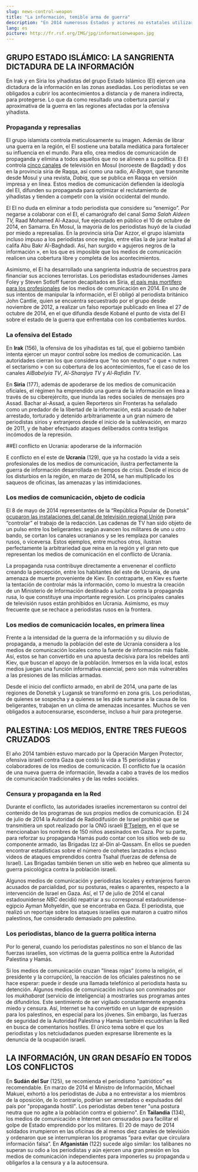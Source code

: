 ```yaml
---
slug: news-control-weapon
title: "La información, temible arma de guerra"
description: "En 2014 numerosos Estados y actores no estatales utilizaron la información como arma de guerra. Entre la sobreabundancia mediática, por un lado, y el _blackout_ por otro, esta instrumentalización de la información creó un clima hostil para los periodistas y tuvo consecuencias desastrosas en el pluralismo de los medios de comunicación."
lang: es
picture: http://fr.rsf.org/IMG/jpg/informationweapon.jpg
---
```


## GRUPO ESTADO ISLÁMICO: LA SANGRIENTA DICTADURA DE LA INFORMACIÓN 

En Irak y en Siria los yihadistas del grupo Estado Islámico (EI) ejercen una dictadura de la información en las zonas asediadas. Los periodistas se ven obligados a cubrir los acontecimientos a distancia y de manera indirecta, para protegerse. Lo que da como resultado una cobertura parcial y aproximativa de la guerra en las regiones afectadas por la ofensiva yihadista. 

### Propaganda y represalias

El grupo islamista controla meticulosamente su imagen. Además de librar una guerra en la región, el EI sostiene una batalla mediática para fortalecer su influencia en el mundo. Para ello, crea medios de comunicación de propaganda y elimina a todos aquellos que no se alineen a su política. El EI controla [cinco canales](http://www.foxnews.com/politics/2014/10/11/welcome-to-islamic-state-tv-us-officials-battle-to-counter-slick-isis-media-arm/) de televisión en Mosul (noroeste de Bagdad) y dos en la provincia siria de Raqqa, así como una radio, _Al-Bayan_, que transmite desde Mosul y una revista, _Dabiq_, que se publica en Raqqa en versión impresa y en línea. Estos medios de comunicación defienden la ideología del EI, difunden su propaganda para optimizar el reclutamiento de yihadistas y tienden a competir con la visión occidental del mundo.

El EI no duda en eliminar a todo periodista que considere su “enemigo”. Por negarse a colaborar con el EI, el camarógrafo del canal _Sama_ _Salah Aldeen TV,_ Raad Mohamed Al-Azaoui, fue ejecutado en público el 10 de octubre de 2014, en Samarra. En Mosul, la mayoría de los periodistas huyó de la ciudad por miedo a represalias. En la provincia siria Dar Azzor, el grupo islamista incluso impuso a los periodistas once reglas, entre ellas la de jurar lealtad al califa Abu Bakr Al-Baghdadi. Así, han surgido « agujeros negros de la información », en los que es imposible que los medios de comunicación realicen una cobertura libre y completa de los acontecimientos. 

Asimismo, el EI ha desarrollado una sangrienta industria de secuestros para financiar sus acciones terroristas. Los periodistas estadounidenses James Foley y Steven Sotloff fueron decapitados en Siria, [el país más mortífero para los profesionales](http://es.rsf.org/balance-2014-16-12-2014,47389.html) de los medios de comunicación en 2014. En uno de sus intentos de manipular la información, el EI obligó al periodista británico John Cantlie, quien se encuentra secuestrado por el grupo desde noviembre de 2012, a realizar un falso reportaje publicado en línea el 27 de octubre de 2014, en el que difundía desde Kobané el punto de vista del EI sobre el estado de la guerra que enfrentaba con los combatientes kurdos.

### La ofensiva del Estado

En **Irak** (156), la ofensiva de los yihadistas es tal, que el gobierno también intenta ejercer un mayor control sobre los medios de comunicación. Las autoridades cierran los que considera que “no son neutros” o que « nutren el sectarismo » con su cobertura de los acontecimientos, fue el caso de los canales _AlBabelyia TV_, _Al-Sharqiya TV_ y _Al-Rafidin TV_. 

En **Siria** (177), además de apoderarse de los medios de comunicación oficiales, el régimen ha emprendido una guerra de la información en línea a través de su ciberejército, que inunda las redes sociales de mensajes pro Assad. Bachar al-Assad, a quien Reporteros sin Fronteras ha señalado como un predador de la libertad de la información, está acusado de haber arrestado, torturado y detenido arbitrariamente a un gran número de periodistas sirios y extranjeros desde el inicio de la sublevación, en marzo de 2011, y de haber efectuado ataques deliberados contra testigos incómodos de la represión. 

##El conflicto en Ucrania: apoderarse de la información

E conflicto en el este de **Ucrania** (129), que ya ha costado la vida a seis profesionales de los medios de comunicación, ilustra perfectamente la guerra de información desarrollada en tiempos de crisis. Desde el inicio de los disturbios en la región, en marzo de 2014, se han multiplicado los saqueos de oficinas, las amenazas y las intimidaciones. 

### Los medios de comunicación, objeto de codicia

El 8 de mayo de 2014 representantes de la “República Popular de Donetsk”[ ocuparon las instalaciones del canal de televisión regional Unión](http://imi.org.ua/news/44028-u-donetsku-separatisti-zahopili-telekanal-yunion.html) para “controlar” el trabajo de la redacción. Las cadenas de TV han sido objeto de un pulso entre los beligerantes: según avancen los militares de uno u otro bando, se cortan los canales ucranianos y se les remplaza por canales rusos, o viceversa. Estos ejemplos, entre muchos otros, ilustran perfectamente la arbitrariedad que reina en la región y el gran reto que representan los medios de comunicación en el conflicto de Ucrania.

La propaganda rusa contribuye directamente a envenenar el conflicto creando la percepción, entre los habitantes del este de Ucrania, de una amenaza de muerte proveniente de Kiev. En contraparte, en Kiev es fuerte la tentación de controlar más la información, como lo muestra la creación de un Ministerio de Información destinado a luchar contra la propaganda rusa, lo que constituye una importante regresión. Los principales canales de televisión rusos están prohibidos en Ucrania. Asimismo, es muy frecuente que se rechace a periodistas rusos en la frontera. 

### Los medios de comunicación locales, en primera línea

Frente a la intensidad de la guerra de la información y su diluvio de propaganda, a menudo la población del este de Ucrania considera a los medios de comunicación locales como la fuente de información más fiable. Así, estos se han convertido en una apuesta decisiva para los rebeldes anti Kiev, que buscan el apoyo de la población. Inmersos en la vida local, estos medios juegan una función informativa esencial, pero son más vulnerables a las presiones de las milicias armadas. 

Desde el inicio del conflicto armado, en abril de 2014, una parte de las regiones de Donetsk y Lugansk se transformó en zona gris. Los periodistas, de quienes se sospecha y a quienes se les pide sumarse a la causa de los beligerantes, trabajan en un clima de amenazas incesantes. Muchos se ven obligados a autocensurarse, esconderse, incluso a huir para protegerse. 

## PALESTINA: LOS MEDIOS, ENTRE TRES FUEGOS CRUZADOS

El año 2014 también estuvo marcado por la Operación Margen Protector, ofensiva israelí contra Gaza que costó la vida a 15 periodistas y colaboradores de los medios de comunicación. El conflicto fue la ocasión de una nueva guerra de información, llevada a cabo a través de los medios de comunicación tradicionales y de las redes sociales. 

### Censura y propaganda en la Red

Durante el conflicto, las autoridades israelíes incrementaron su control del contenido de los programas de sus propios medios de comunicación. El 24 de julio de 2014 la Autoridad de Radiodifusión de Israel prohibió que se transmitiera un spot realizado por la ONG israelí [B’Tselem](http://www.btselem.org/), en el que se mencionaban los nombres de 150 niños asesinados en Gaza. Por su parte, para reforzar su propaganda Hamás pudo contar con los sitios web de su componente armado, las Brigadas Izz al-Din al-Qassam. En ellos se pueden encontrar estadísticas sobre el número de cohetes lanzados e incluso videos de ataques emprendidos contra Tsahal (fuerzas de defensa de Israel). Las Brigadas también tienen un sitio web en hebreo que alimenta su guerra psicológica contra la población israelí. 

Algunos medios de comunicación y periodistas locales y extranjeros fueron acusados de parcialidad, por su posturas, reales o aparentes, respecto a la intervención de Israel en Gaza. Así, el 17 de julio de 2014 el canal estadounidense _NBC_ decidió repatriar a su corresponsal estadounidense-egipcio Ayman Mohyeldin, que se encontraba en Gaza. El periodista, que realizó un reportaje sobre los ataques israelíes que mataron a cuatro niños palestinos, fue considerado demasiado pro palestino. 

### Los periodistas, blanco de la guerra política interna

Por lo general, cuando los periodistas palestinos no son el blanco de las fuerzas israelíes, son víctimas de la guerra política entre la Autoridad Palestina y Hamás. 

Si los medios de comunicación cruzan "líneas rojas” (como la religión, el presidente y la corrupción), la reacción de los oficiales palestinos no se hace esperar: puede ir desde una llamada telefónico al periodista hasta su detención. Algunos medios de comunicación incluso son conminados por los _mukhabarat_ (servicio de inteligencia) a mostrarles sus programas antes de difundirlos. Este sentimiento de ser vigilado constantemente engendra miedo y censura. Así, Internet se ha convertido en un lugar de expresión para los palestinos, en especial para los jóvenes. Sin embargo, las fuerzas de seguridad de la Autoridad Palestina y Hamás también escudriñan la Red en busca de comentarios hostiles. El único tema sobre el que los periodistas y los netciudadanos pueden expresarse libremente es la denuncia de la ocupación israelí. 

## LA INFORMACIÓN, UN GRAN DESAFÍO EN TODOS LOS CONFLICTOS

En **Sudán del Sur** (125), se recomienda el periodismo "patriótico" es recomendable. En marzo de 2014 el Ministro de Información, Michael Makuei, exhortó a los periodistas de Juba a no entrevistar a los miembros de la oposición, de lo contrario, podrían ser arrestados o expulsados del país por "propaganda hostil". Los periodistas deben tener "una postura neutra que no agite a la población contra el gobierno". En **Tailandia** (134), los medios de comunicación e Internet son censurados para facilitar el golpe de Estado emprendido por los militares. El 20 de mayo de 2014 soldados irrumpieron en las oficinas de al menos diez canales de televisión y ordenaron que se interrumpieran los programas “para evitar que circulara información falsa”. En **Afganistán** (122) sucede algo similar: los talibanes no superan su odio a los periodistas y aún ejercen una gran presión en los medios de comunicación independientes para imponerles su propaganda u obligarlos a la censura y a la autocensura.
